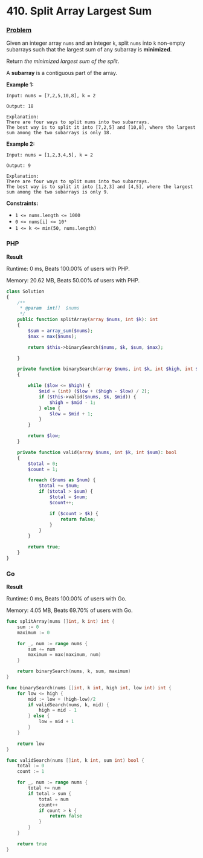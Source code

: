 # 410. Split Array Largest Sum

### [Problem](https://leetcode.com/problems/split-array-largest-sum/description/)

Given an integer array `nums` and an integer `k`, 
split `nums` into `k` non-empty subarrays such that the largest sum of any subarray is **minimized**.

Return _the minimized largest sum of the split_.

A **subarray** is a contiguous part of the array.

**Example 1:**

```
Input: nums = [7,2,5,10,8], k = 2

Output: 18

Explanation: 
There are four ways to split nums into two subarrays.
The best way is to split it into [7,2,5] and [10,8], where the largest sum among the two subarrays is only 18.
```

**Example 2:**

```
Input: nums = [1,2,3,4,5], k = 2

Output: 9

Explanation: 
There are four ways to split nums into two subarrays.
The best way is to split it into [1,2,3] and [4,5], where the largest sum among the two subarrays is only 9.
```

**Constraints:**

- `1 <= nums.length <= 1000`
- `0 <= nums[i] <= 10⁶`
- `1 <= k <= min(50, nums.length)`

### PHP

**Result**

Runtime: 0 ms, Beats 100.00% of users with PHP.

Memory: 20.62 MB, Beats 50.00% of users with PHP.

```php
class Solution
{
    /**
     * @param  int[]  $nums
     */
    public function splitArray(array $nums, int $k): int
    {
        $sum = array_sum($nums);
        $max = max($nums);

        return $this->binarySearch($nums, $k, $sum, $max);

    }

    private function binarySearch(array $nums, int $k, int $high, int $low): int
    {

        while ($low <= $high) {
            $mid = (int) ($low + ($high - $low) / 2);
            if ($this->valid($nums, $k, $mid)) {
                $high = $mid - 1;
            } else {
                $low = $mid + 1;
            }
        }

        return $low;
    }

    private function valid(array $nums, int $k, int $sum): bool
    {
        $total = 0;
        $count = 1;

        foreach ($nums as $num) {
            $total += $num;
            if ($total > $sum) {
                $total = $num;
                $count++;

                if ($count > $k) {
                    return false;
                }
            }
        }

        return true;
    }
}
```

### Go

**Result**

Runtime: 0 ms, Beats 100.00% of users with Go.

Memory: 4.05 MB, Beats 69.70% of users with Go.

```go
func splitArray(nums []int, k int) int {
	sum := 0
	maximum := 0

	for _, num := range nums {
		sum += num
		maximum = max(maximum, num)
	}

	return binarySearch(nums, k, sum, maximum)
}

func binarySearch(nums []int, k int, high int, low int) int {
	for low <= high {
		mid := low + (high-low)/2
		if validSearch(nums, k, mid) {
			high = mid - 1
		} else {
			low = mid + 1
		}
	}

	return low
}

func validSearch(nums []int, k int, sum int) bool {
	total := 0
	count := 1

	for _, num := range nums {
		total += num
		if total > sum {
			total = num
			count++
			if count > k {
				return false
			}
		}
	}

	return true
}
```

